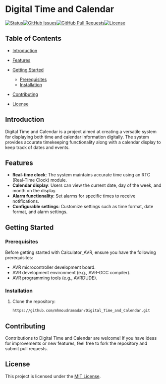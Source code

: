 # Digital Time and Calendar

[![Status](https://img.shields.io/badge/status-active-success.svg)](https://github.com/mhmoudramadan/AVR-Applications)[![GitHub Issues](https://img.shields.io/github/issues/mhmoudramadan/AVR-Applications.svg)](https://github.com/mhmoudramadan/AVR-Applications/issues)[![GitHub Pull Requests](https://img.shields.io/github/issues-pr/mhmoudramadan/AVR-Applications.svg)](https://github.com/mhmoudramadan/AVR-Applications/pulls)[![License](https://img.shields.io/badge/license-MIT-blue.svg)](https://github.com/mhmoudramadan/AVR-Applications/blob/master/LICENSE.md)

## Table of Contents

* [Introduction](#introduction)
* [Features](#features)
* [Getting Started](#getting-started)

  * [Prerequisites](#prerequisites)
  * [Installation](#installation)
* [Contributing](#contributing)
* [License](#license)

## Introduction

Digital Time and Calendar is a project aimed at creating a versatile system for displaying both time and calendar information digitally. The system provides accurate timekeeping functionality along with a calendar display to keep track of dates and events.

## Features

- **Real-time clock**: The system maintains accurate time using an RTC (Real-Time Clock) module.
- **Calendar display**: Users can view the current date, day of the week, and month on the display.
- **Alarm functionality**: Set alarms for specific times to receive notifications.
- **Configurable settings**: Customize settings such as time format, date format, and alarm settings.

## Getting Started


### Prerequisites

Before getting started with Calculator_AVR, ensure you have the following prerequisites:

* AVR microcontroller development board.
* AVR development environment (e.g., AVR-GCC compiler).
* AVR programming tools (e.g., AVRDUDE).

### Installation

1. Clone the repository:
   ```bash
   https://github.com/mhmoudramadan/Digital_Time_and_Calendar.git
   ```


## Contributing

Contributions to Digital Time and Calendar are welcome! If you have ideas for improvements or new features, feel free to fork the repository and submit pull requests.

## License

This project is licensed under the [MIT License](LICENSE).
